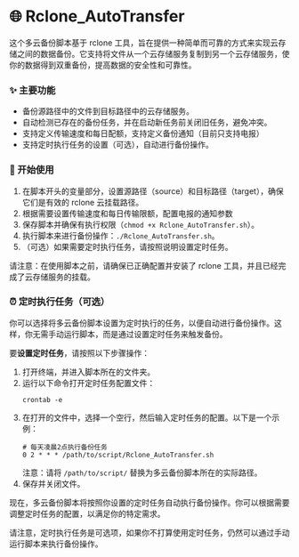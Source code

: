 # 🌐 Rclone_AutoTransfer

这个多云备份脚本基于 rclone 工具，旨在提供一种简单而可靠的方式来实现云存储之间的数据备份。它支持将文件从一个云存储服务复制到另一个云存储服务，使你的数据得到双重备份，提高数据的安全性和可靠性。

### ✨ 主要功能

- 备份源路径中的文件到目标路径中的云存储服务。
- 自动检测已存在的备份任务，并在启动新任务前关闭旧任务，避免冲突。
- 支持定义传输速度和每日配额，支持定义备份通知（目前只支持电报）
- 支持定时执行任务的设置（可选），自动进行备份操作。

### 🚀 开始使用

1. 在脚本开头的变量部分，设置源路径（source）和目标路径（target），确保它们是有效的 rclone 云挂载路径。
2. 根据需要设置传输速度和每日传输限额，配置电报的通知参数
3. 保存脚本并确保有执行权限（`chmod +x Rclone_AutoTransfer.sh`）。
4. 执行脚本来进行备份操作：`./Rclone_AutoTransfer.sh`。
5. （可选）如果需要定时执行任务，请按照说明设置定时任务。

请注意：在使用脚本之前，请确保已正确配置并安装了 rclone 工具，并且已经完成了云存储服务的挂载。

### ⏰ 定时执行任务（可选）
你可以选择将多云备份脚本设置为定时执行的任务，以便自动进行备份操作。这样，你无需手动运行脚本，而是通过设置定时任务来触发备份。

要**设置定时任务**，请按照以下步骤操作：

1. 打开终端，并进入脚本所在的文件夹。
2. 运行以下命令打开定时任务配置文件：
   ```
   crontab -e
   ```
3. 在打开的文件中，选择一个空行，然后输入定时任务的配置。以下是一个示例：
   ```
   # 每天凌晨2点执行备份任务
   0 2 * * * /path/to/script/Rclone_AutoTransfer.sh
   ```
   注意：请将 `/path/to/script/` 替换为多云备份脚本所在的实际路径。
4. 保存并关闭文件。

现在，多云备份脚本将按照你设置的定时任务自动执行备份操作。你可以根据需要调整定时任务的配置，以满足你的特定需求。

请注意，定时执行任务是可选项，如果你不打算使用定时任务，仍然可以通过手动运行脚本来执行备份操作。

